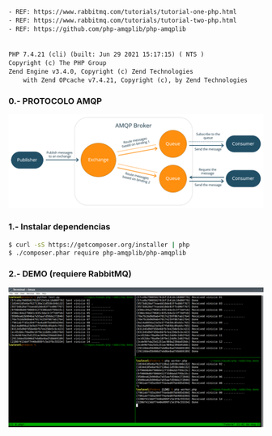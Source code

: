 ~~~txt
- REF: https://www.rabbitmq.com/tutorials/tutorial-one-php.html
- REF: https://www.rabbitmq.com/tutorials/tutorial-two-php.html
- REF: https://github.com/php-amqplib/php-amqplib


PHP 7.4.21 (cli) (built: Jun 29 2021 15:17:15) ( NTS )
Copyright (c) The PHP Group
Zend Engine v3.4.0, Copyright (c) Zend Technologies
    with Zend OPcache v7.4.21, Copyright (c), by Zend Technologies
~~~

### 0.- PROTOCOLO AMQP
![](amqp-about.png)

### 1.- Instalar dependencias
~~~bash
$ curl -sS https://getcomposer.org/installer | php 
$ ./composer.phar require php-amqplib/php-amqplib
~~~

### 2.- DEMO (requiere RabbitMQ)
![](https://raw.githubusercontent.com/formatcom/php-rabbitmq/master/demo.png) 
